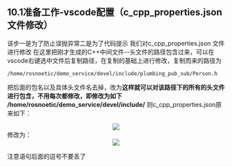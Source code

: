 ## 10.1准备工作-vscode配置（c_cpp_properties.json文件修改）
该步一是为了防止误抛异常二是为了代码提示 我们对c_cpp_properties.json 文件进行修改
在这里把刚才生成的C++中间文件--头文件的路径包含过来，可以在vscode右键选中文件后复制路径，在复制的基础上进行修改，复制而来的路径为

    /home/rosnoetic/demo_service/devel/include/plumbing_pub_sub/Person.h

把后面的包名以及具体头文件名去掉，改为**这样就可以对该路径下的所有的头文件进行包含，不用每次都修改，即修改为如下
    /home/rosnoetic/demo_service/devel/include/**
则c_cpp_properties.json原来如下： 
<div align=center>  
<img src="https://s2.loli.net/2022/01/21/sBOiMcxZzqoCL9W.png"/>
</div>
修改为：   
<div align=center>  
<img src="https://s2.loli.net/2022/01/21/Y4Brv5WfKCFtLXH.png"/> 
</div> 
 
注意语句后面的逗号不要丢了 